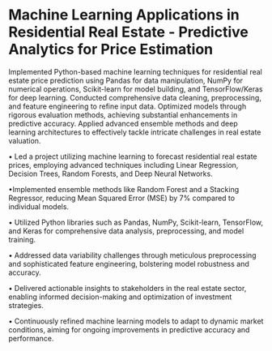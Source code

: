 # Machine Learning Applications in Residential Real Estate - Predictive Analytics for Price Estimation
Implemented Python-based machine learning techniques for residential real estate price prediction using Pandas for data manipulation, NumPy for numerical operations, Scikit-learn for model building, and TensorFlow/Keras for deep learning. Conducted comprehensive data cleaning, preprocessing, and feature engineering to refine input data. Optimized models through rigorous evaluation methods, achieving substantial enhancements in predictive accuracy. Applied advanced ensemble methods and deep learning architectures to effectively tackle intricate challenges in real estate valuation.

• Led a project utilizing machine learning to forecast residential real estate prices, employing advanced techniques including Linear Regression, Decision Trees, Random Forests, and Deep Neural Networks.

•Implemented ensemble methods like Random Forest and a Stacking Regressor, reducing Mean Squared Error (MSE) by 7% compared to individual models.

• Utilized Python libraries such as Pandas, NumPy, Scikit-learn, TensorFlow, and Keras for comprehensive data analysis, preprocessing, and model training.

• Addressed data variability challenges through meticulous preprocessing and sophisticated feature engineering, bolstering model robustness and accuracy.

• Delivered actionable insights to stakeholders in the real estate sector, enabling informed decision-making and optimization of investment strategies.

• Continuously refined machine learning models to adapt to dynamic market conditions, aiming for ongoing improvements in predictive accuracy and performance.
